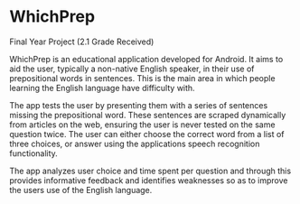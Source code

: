 # WhichPrep
Final Year Project (2.1 Grade Received)

WhichPrep is an educational application developed for Android. It aims to aid the user, typically a non-native English speaker, in 
their use of prepositional words in sentences. This is the main area in which people learning the English language have difficulty with.

The app tests the user by presenting them with a series of sentences missing the prepositional word. These sentences are scraped dynamically from
articles on the web, ensuring the user is never tested on the same question twice. The user can either choose the correct word 
from a list of three choices, or answer using the applications speech recognition functionality.

The app analyzes user choice and time spent per question and through this provides informative feedback and identifies weaknesses so 
as to improve the users use of the English language.
